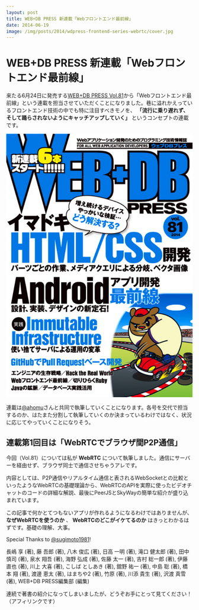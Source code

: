 ```yaml
---
layout: post
title: WEB+DB PRESS 新連載「Webフロントエンド最前線」
date: 2014-06-19
image: /img/posts/2014/wdpress-frontend-series-webrtc/cover.jpg
---
```


# WEB+DB PRESS 新連載「Webフロントエンド最前線」

来たる6月24日に発売する[WEB+DB PRESS Vol.81](http://www.amazon.co.jp/gp/product/4774165069/)から「Webフロントエンド最前線」という連載を担当させていただくことになりました。巷に溢れかえっているフロントエンド技術の中でも特に注目すべきモノを、 **「流行に乗り遅れず、そして踊らされないようにキャッチアップしていく」** というコンセプトの連載です。

![](/img/posts/2014/wdpress-frontend-series-webrtc/cover.jpg)

連載は[@ahomu](http://twitter.com/ahomu)さんと共同で執筆していくことになります。各号を交代で担当するのか、はたまた分割して執筆していくのか決まっているわけではなく、状況に応じてやっていくことになりそう。

## 連載第1回目は「WebRTCでブラウザ間P2P通信」

今回（Vol.81）については私が **WebRTC** について執筆しました。通信にサーバーを経由せず、ブラウザ同士で通信させちゃうアレです。

内容としては、P2P通信やリアルタイム通信と表されるWebSocketとの比較といったようなWebRTCの基礎理論から、WebRTCのAPIを実際に使ったビデオチャットのコードの詳細な解説、最後にPeerJSとSkyWayの簡単な紹介が盛り込まれています。

この記事で何かとてつもないアプリが作れるようになるわけではありませんが、 **なぜWebRTCを使うのか** 、 **WebRTCのどこがイケてるのか** はきっとわかるはずです。基礎の理解、大事。

Special Thanks to [@sugimoto1981](http://twitter.com/sugimoto1981)!

<affiliate-link
  src="https://images-na.ssl-images-amazon.com/images/I/61CJ%2BwUVNpL._SX353_BO1,204,203,200_.jpg"
  href="https://www.amazon.co.jp/dp/4774165069/"
  tag="1000ch-22"
  title="WEB+DB PRESS Vol.81">
  長嶋 享 (著), 藤 吾郎  (著), 八木 俊広 (著), 日高 一明 (著), 滝口 健太郎 (著), 田中 慎司  (著), 泉水 翔吾  (著), 海野 弘成  (著), 佐藤 太一 (著), 吉村 総一郎 (著), 伊藤 直也 (著), 川上 大喜 (著), こしば としあき (著), 舘野 祐一 (著), 中島 聡 (著), 橋本 翔 (著), 渡邊 恵太 (著), はまちや2 (著), 竹原 (著), 川添 貴生 (著), 沢渡 真雪 (著), WEB+DB PRESS編集部 (編集)
</affiliate-link>

連続で著書の紹介になってしまいましたが、どうぞお手にとって見てください！（アフィリンクです）
